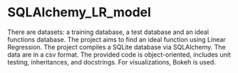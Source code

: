 # SQLAlchemy_LR_model
There are datasets: a training database, a test database and an ideal functions database. The project aims to find an ideal function using Linear Regression. 
The project compiles a SQLite database via SQLAlchemy. The data are in a csv format. 
The provided code is object-oriented, includes unit testing, inheritances, and docstrings. 
For visualizations, Bokeh is used.  
